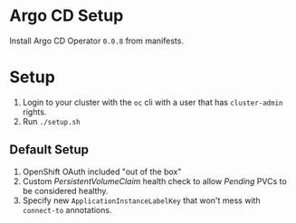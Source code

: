 # Argo CD Setup

Install Argo CD Operator `0.0.8` from manifests.

# Setup

1. Login to your cluster with the `oc` cli with a user that has `cluster-admin` rights.
2. Run `./setup.sh`

## Default Setup
1. OpenShift OAuth included "out of the box"
2. Custom *PersistentVolumeClaim* health check to allow *Pending* PVCs to be considered healthy.
3. Specify new `ApplicationInstanceLabelKey` that won't mess with `connect-to` annotations.
